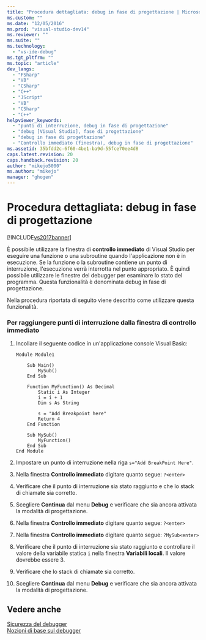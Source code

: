 ```yaml
---
title: "Procedura dettagliata: debug in fase di progettazione | Microsoft Docs"
ms.custom: ""
ms.date: "12/05/2016"
ms.prod: "visual-studio-dev14"
ms.reviewer: ""
ms.suite: ""
ms.technology: 
  - "vs-ide-debug"
ms.tgt_pltfrm: ""
ms.topic: "article"
dev_langs: 
  - "FSharp"
  - "VB"
  - "CSharp"
  - "C++"
  - "JScript"
  - "VB"
  - "CSharp"
  - "C++"
helpviewer_keywords: 
  - "punti di interruzione, debug in fase di progettazione"
  - "debug [Visual Studio], fase di progettazione"
  - "debug in fase di progettazione"
  - "Controllo immediato (finestra), debug in fase di progettazione"
ms.assetid: 35bfdd2c-6f60-4be1-ba9d-55fce70ee4d8
caps.latest.revision: 20
caps.handback.revision: 20
author: "mikejo5000"
ms.author: "mikejo"
manager: "ghogen"
---
```

# Procedura dettagliata: debug in fase di progettazione
[!INCLUDE[vs2017banner](../code-quality/includes/vs2017banner.md)]

È possibile utilizzare la finestra di **controllo immediato** di Visual Studio per eseguire una funzione o una subroutine quando l'applicazione non è in esecuzione.  Se la funzione o la subroutine contiene un punto di interruzione, l'esecuzione verrà interrotta nel punto appropriato.  È quindi possibile utilizzare le finestre del debugger per esaminare lo stato del programma.  Questa funzionalità è denominata debug in fase di progettazione.  
  
 Nella procedura riportata di seguito viene descritto come utilizzare questa funzionalità.  
  
### Per raggiungere punti di interruzione dalla finestra di controllo immediato  
  
1.  Incollare il seguente codice in un'applicazione console Visual Basic:  
  
    ```  
    Module Module1  
  
        Sub Main()  
            MySub()  
        End Sub  
  
        Function MyFunction() As Decimal  
            Static i As Integer  
            i = i + 1  
            Dim s As String  
  
            s = "Add Breakpoint here"  
            Return 4  
        End Function  
  
        Sub MySub()  
            MyFunction()  
        End Sub  
    End Module  
    ```  
  
2.  Impostare un punto di interruzione nella riga `s="Add BreakPoint Here"`.  
  
3.  Nella finestra **Controllo immediato** digitare quanto segue: `?<enter>`  
  
4.  Verificare che il punto di interruzione sia stato raggiunto e che lo stack di chiamate sia corretto.  
  
5.  Scegliere **Continua** dal menu **Debug** e verificare che sia ancora attivata la modalità di progettazione.  
  
6.  Nella finestra **Controllo immediato** digitare quanto segue: `?<enter>`  
  
7.  Nella finestra **Controllo immediato** digitare quanto segue: `?MySub<enter>`  
  
8.  Verificare che il punto di interruzione sia stato raggiunto e controllare il valore della variabile statica `i` nella finestra **Variabili locali**.  Il valore dovrebbe essere 3.  
  
9. Verificare che lo stack di chiamate sia corretto.  
  
10. Scegliere **Continua** dal menu **Debug** e verificare che sia ancora attivata la modalità di progettazione.  
  
## Vedere anche  
 [Sicurezza del debugger](../debugger/debugger-security.md)   
 [Nozioni di base sul debugger](../debugger/debugger-basics.md)